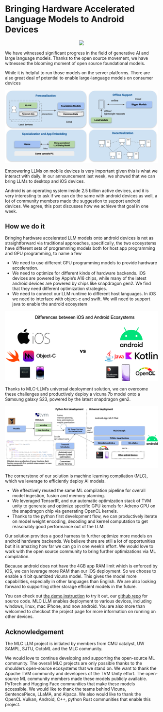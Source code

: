 
# Bringing Hardware Accelerated Language Models to Android Devices

<p align="center">
  <img src="../img/android/android-recording.gif" height="700">
</p>

We have witnessed significant progress in the field of generative AI and large language models. Thanks to the open source movement, we have witnessed the blooming moment of open source foundational models.

While it is helpful to run those models on the server platforms. There are also great deal of potential to enable large-language models on consumer devices

<p align="center">
  <img src="../img/android/local-advantage.png" height="">
</p>

Empowering LLMs on mobile devices is very important given this is what we interact with daily. In our announcement last week, we showed that we can bring LLMs to desktop and iOS devices. 

Android is an operating system inside 2.5 billion active devices, and it is very interesting to ask if we can do the same with android devices as well, a lot of community members made the suggestion to support android devices. We agree, this post discusses how we achieve that goal in one week.

## How we do it

Bringing hardware accelerated LLM models onto android devices is not as straightforward via traditional approaches, specifically, the two ecosystems have different sets of programming models both for host app programming and GPU programming, to name a few
 - We need to use different GPU programming models to provide hardware acceleration.
 - We need to optimize for different kinds of hardware backends. iOS devices are powered by Apple’s A16 chips, while many of the latest android devices are powered by chips like snapdragon gen2. We find that they need different optimization strategies.
 - We need to connect our LLM runtime to different host languages. In iOS we need to interface with object-c and swift. We will need to support java to enable the android ecosystem

<p align="center">
  <img src="../img/android/android-vs-ios.png" height="">
</p>


Thanks to MLC-LLM’s universal deployment solution, we can overcome these challenges and productively deploy a vicuna 7b model onto a Samsung galaxy S23, powered by the latest snapdragon gen2. 

<p align="center">
  <img src="../img/android/android-diagram.png" height="">
</p>


The cornerstone of our solution is machine learning compilation (MLC), which we leverage to efficiently deploy AI models. 
 - We effectively reused the same ML compilation pipeline for overall model ingestion, fusion and memory planning.
 - We leveraged TensorIR, and our automatic optimization stack of TVM unity to generate and optimize specific GPU kernels for Adreno GPU on the snapdragon chip via generating OpenCL kernels. 
 - Thanks to the python first development flow, we can productively iterate on model weight encoding, decoding and kernel computation to get reasonably good performance out of the LLM.

Our solution provides a good harness to further optimize more models on android hardware backends. We believe there are still a lot of opportunities but it is amazing how far we can go in one week’s effort. We would love to work with the open source community to bring further optimizations via ML compilation.

<android GIF>

Because android does not have the 4GB app RAM limit which is enforced by iOS, we can leverage more RAM than our iOS deployment. So we choose to enable a 4 bit quantized vicuna model. This gives the model more capabilities, especially in other languages than English. We are also looking forward to supporting other storage efficient models in the future. 

You can check out [the demo instruction](https://mlc.ai/mlc-llm/#android) to try it out, our [github repo](https://github.com/mlc-ai/mlc-llm) for source code. MLC LLM enables deployment to various devices, including windows, linux, mac iPhone, and now android. You are also more than welcomed to checkout the project page for more information on running on other devices.



## Acknowledgement 

The MLC LLM project is initiated by members from CMU catalyst, UW SAMPL, SJTU, OctoML and the MLC community. 

We would love to continue developing and supporting the open-source ML community. The overall MLC projects are only possible thanks to the shoulders open-source ecosystems that we stand on. We want to thank the Apache TVM community and developers of the TVM Unity effort.  The open-source ML community members made these models publicly available. PyTorch and Hugging Face communities that make these models accessible. We would like to thank the teams behind Vicuna, SentencePiece, LLaMA, and Alpaca. We also would like to thank the OpenCL Vulkan, Android, C++, python Rust communities that enable this project.


